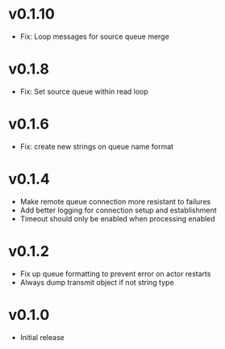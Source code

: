 # v0.1.10
* Fix: Loop messages for source queue merge

# v0.1.8
* Fix: Set source queue within read loop

# v0.1.6
* Fix: create new strings on queue name format

# v0.1.4
* Make remote queue connection more resistant to failures
* Add better logging for connection setup and establishment
* Timeout should only be enabled when processing enabled

# v0.1.2
* Fix up queue formatting to prevent error on actor restarts
* Always dump transmit object if not string type

# v0.1.0
* Initial release
